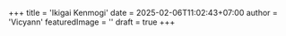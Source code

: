 +++
title = 'Ikigai Kenmogi'
date = 2025-02-06T11:02:43+07:00
author = 'Vicyann'
featuredImage = ''
draft = true
+++

